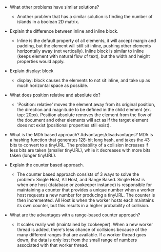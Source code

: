 - What other problems have similar solutions?
  - Another problem that has a similar solution is finding the number of islands in a boolean 2D matrix.


- Explain the difference between inline and inline block.
  - Inline is the default property of all elements, it will accept margin and padding, but the element will still sit inline, pushing other elements horizontally away (not vertically). Inline block is similar to inline (keeps element with natural flow of text), but the width and height properties would apply.


- Explain display: block
  - display: block causes the elements to not sit inline, and take up as much horizontal space as possible.


- What does position relative and absolute do?
  - 'Position: relative' moves the element away from its original position, the direction and magnitude to be defined in the child element (ex. top: 20px). Position absolute removes the element from the flow of the document and other elements will act as if the target element does not exist (positional properties still exist).


- What is the MD5 based approach? Advantages/disadvantages?
MD5 is a hashing function that generates 128-bit long hash, and takes the 43 bits to convert to a tinyURL. The probability of a collision increases if less bits are taken (smaller tinyURL), while it decreases with more bits taken (longer tinyURL).


- Explain the counter based approach.
  - The counter based approach consists of 3 ways to solve the problem: Single Host, All Host, and Range Based. Single Host is when one host (database or zookeeper instance) is responsible for maintaining a counter that provides a unique number when a worker host requests a new number for producing a tinyURL. The counter is then incremented. All Host is when the worker hosts each maintains its own counter, but this results in a higher probability of collision.


- What are the advantages with a range-based counter approach?
  - It scales really well (maintained by zookeeper). When a new worker thread is added, there's less chance of collisions because of the many different ranges that are available. If a worker thread goes down, the data is only lost from the small range of numbers associated with that worker thread.
